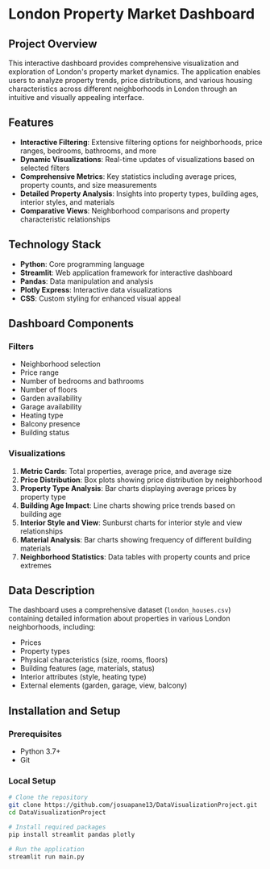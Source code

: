 # London Property Market Dashboard

## Project Overview
This interactive dashboard provides comprehensive visualization and exploration of London's property market dynamics. The application enables users to analyze property trends, price distributions, and various housing characteristics across different neighborhoods in London through an intuitive and visually appealing interface.

## Features
- **Interactive Filtering**: Extensive filtering options for neighborhoods, price ranges, bedrooms, bathrooms, and more
- **Dynamic Visualizations**: Real-time updates of visualizations based on selected filters
- **Comprehensive Metrics**: Key statistics including average prices, property counts, and size measurements
- **Detailed Property Analysis**: Insights into property types, building ages, interior styles, and materials
- **Comparative Views**: Neighborhood comparisons and property characteristic relationships

## Technology Stack
- **Python**: Core programming language
- **Streamlit**: Web application framework for interactive dashboard
- **Pandas**: Data manipulation and analysis
- **Plotly Express**: Interactive data visualizations
- **CSS**: Custom styling for enhanced visual appeal

## Dashboard Components

### Filters
- Neighborhood selection
- Price range
- Number of bedrooms and bathrooms
- Number of floors
- Garden availability
- Garage availability
- Heating type
- Balcony presence
- Building status

### Visualizations
1. **Metric Cards**: Total properties, average price, and average size
2. **Price Distribution**: Box plots showing price distribution by neighborhood
3. **Property Type Analysis**: Bar charts displaying average prices by property type
4. **Building Age Impact**: Line charts showing price trends based on building age
5. **Interior Style and View**: Sunburst charts for interior style and view relationships
6. **Material Analysis**: Bar charts showing frequency of different building materials
7. **Neighborhood Statistics**: Data tables with property counts and price extremes

## Data Description
The dashboard uses a comprehensive dataset (`london_houses.csv`) containing detailed information about properties in various London neighborhoods, including:
- Prices
- Property types
- Physical characteristics (size, rooms, floors)
- Building features (age, materials, status)
- Interior attributes (style, heating type)
- External elements (garden, garage, view, balcony)

## Installation and Setup

### Prerequisites
- Python 3.7+
- Git

### Local Setup
```bash
# Clone the repository
git clone https://github.com/josuapane13/DataVisualizationProject.git
cd DataVisualizationProject

# Install required packages
pip install streamlit pandas plotly

# Run the application
streamlit run main.py
